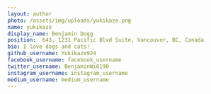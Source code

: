 ```yaml
---
layout: author
photo: /assets/img/uploads/yukikaze.png
name: yukikaze
display_name: Benjamin Dogg
position:  643, 1231 Pacific Blvd Suite, Vancouver, BC, Canada
bio: I love dogs and cats!
github_username: Yukikaze924
facebook_username: facebook_username
twitter_username: BenjaminWi6190
instagram_username: instagram_username
medium_username: medium_username
---
```


